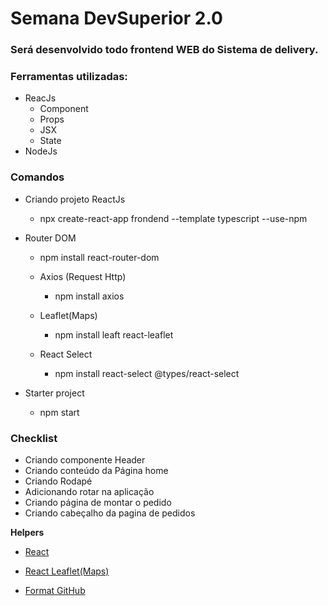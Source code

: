 # Semana DevSuperior 2.0

### Será desenvolvido todo frontend WEB do Sistema de delivery.

### Ferramentas utilizadas:

- ReacJs
  - Component
  - Props
  - JSX
  - State
- NodeJs

### Comandos

- Criando projeto ReactJs

  - npx create-react-app frondend --template typescript --use-npm

- Router DOM

  - npm install react-router-dom

  - Axios (Request Http)

    - npm install axios

  - Leaflet(Maps)
    - npm install leaft react-leaflet
  - React Select
    - npm install react-select @types/react-select

- Starter project
  - npm start

### Checklist

- Criando componente Header
- Criando conteúdo da Página home
- Criando Rodapé
- Adicionando rotar na aplicação
- Criando página de montar o pedido
- Criando cabeçalho da pagina de pedidos

**Helpers**

- [React](https://pt-br.reactjs.org/docs/getting-started.html)

- [React Leaflet(Maps)](https://react-leaflet.js.org/docs/start-introduction)

- [Format GitHub](https://help.github.com/en/articles/basic-writing-and-formatting-syntax)
